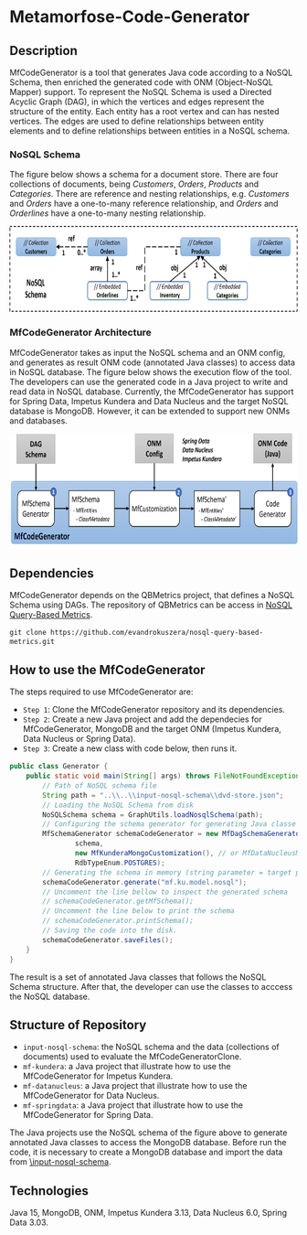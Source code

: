 # Metamorfose-Code-Generator

## Description
MfCodeGenerator is a tool that generates Java code according to a NoSQL Schema, then enriched the generated code with ONM (Object-NoSQL Mapper) support. To represent the NoSQL Schema is used a Directed Acyclic Graph (DAG), in which the vertices and edges represent the structure of the entity. Each entity has a root vertex and can has nested vertices. The edges are used to define relationships between entity elements and to define relationships between entities in a NoSQL schema.

### NoSQL Schema
The figure below shows a schema for a document store. There are four collections of documents, being <i>Customers</i>, <i>Orders</i>, <i>Products</i> and <i>Categories</i>. There are reference and nesting relationships, e.g. <i>Customers</i> and <i>Orders</i> have  a one-to-many reference relationship, and <i>Orders</i> and <i>Orderlines</i> have a one-to-many nesting relationship.

<p align="center">
<img src="https://github.com/evandrokuszera/metamorfose-code-generator/blob/main/figures/nosql_schema.png" width="700" height="150" />
</p>

### MfCodeGenerator Architecture
MfCodeGenerator takes as input the NoSQL schema and an ONM config, and generates as result ONM code (annotated Java classes) to access data in NoSQL database. The figure below shows the execution flow of the tool. The developers can use the generated code in a Java project to write and read data in NoSQL database. Currently, the MfCodeGenerator has support for Spring Data, Impetus Kundera and Data Nucleus and the target NoSQL database is MongoDB. However, it can be extended to support new ONMs and databases.

<p align="center">
<img src="https://github.com/evandrokuszera/metamorfose-code-generator/blob/main/figures/architecture.png" width="700" height="200" />
</p>
    
## Dependencies
MfCodeGenerator depends on the QBMetrics project, that defines a NoSQL Schema using DAGs. The repository of QBMetrics can be access in [NoSQL Query-Based Metrics](https://github.com/evandrokuszera/nosql-query-based-metrics).

```
git clone https://github.com/evandrokuszera/nosql-query-based-metrics.git
```

## How to use the MfCodeGenerator
The steps required to use MfCodeGenerator are:
- `Step 1`: Clone the MfCodeGenerator repository and its dependencies.
- `Step 2`: Create a new Java project and add the dependecies for MfCodeGenerator, MongoDB and the target ONM (Impetus Kundera, Data Nucleus or Spring Data).
- `Step 3`: Create a new class with code below, then runs it.

```Java
public class Generator {
    public static void main(String[] args) throws FileNotFoundException {
        // Path of NoSQL schema file
        String path = "..\\..\\input-nosql-schema\\dvd-store.json";
        // Loading the NoSQL Schema from disk
        NoSQLSchema schema = GraphUtils.loadNosqlSchema(path);
        // Configuring the schema generator for generating Java classe from the schema using Kundera ODM
        MfSchemaGenerator schemaCodeGenerator = new MfDagSchemaGenerator(
                schema, 
                new MfKunderaMongoCustomization(), // or MfDataNucleusMongoCustomization() or MfSpringMongoCustomization()
                RdbTypeEnum.POSTGRES);
        // Generating the schema in memory (string parameter = target package for the classes).
        schemaCodeGenerator.generate("mf.ku.model.nosql");
        // Uncomment the line bellow to inspect the generated schema
        // schemaCodeGenerator.getMfSchema();
        // Uncomment the line below to print the schema
        // schemaCodeGenerator.printSchema();
        // Saving the code into the disk.
        schemaCodeGenerator.saveFiles();
    }
}
```

The result is a set of annotated Java classes that follows the NoSQL Schema structure. 
After that, the developer can use the classes to acccess the NoSQL database.

## Structure of Repository
- `input-nosql-schema`: the NoSQL schema and the data (collections of documents) used to evaluate the MfCodeGeneratorClone.
- `mf-kundera`: a Java project that illustrate how to use the MfCodeGenerator for Impetus Kundera.
- `mf-datanucleus`: a Java project that illustrate how to use the MfCodeGenerator for Data Nucleus.
- `mf-springdata`: a Java project that illustrate how to use the MfCodeGenerator for Spring Data.

The Java projects use the NoSQL schema of the figure above to generate annotated Java classes to access the MongoDB database. 
Before run the code, it is necessary to create a MongoDB database and import the data from [\input-nosql-schema](https://github.com/evandrokuszera/metamorfose-code-generator/tree/main/input-nosql-schema).

## Technologies
Java 15, MongoDB, ONM, Impetus Kundera 3.13, Data Nucleus 6.0, Spring Data 3.03.
